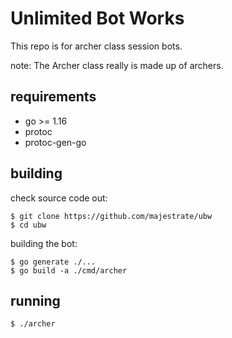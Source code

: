 # Unlimited Bot Works

This repo is for archer class session bots.

note: The Archer class really is made up of archers.

## requirements

* go >= 1.16
* protoc
* protoc-gen-go

## building

check source code out:

    $ git clone https://github.com/majestrate/ubw
    $ cd ubw
    
building the bot:

    $ go generate ./...
    $ go build -a ./cmd/archer

## running

    $ ./archer
